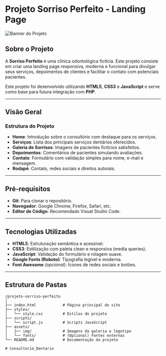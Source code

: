# Projeto Sorriso Perfeito - Landing Page

![Banner do Projeto](https://via.placeholder.com/1200x300.png?text=Sorriso+Perfeito+-+Landing+Page+Projeto)

## Sobre o Projeto

A **Sorriso Perfeito** é uma clínica odontológica fictícia. Este projeto consiste em criar uma landing page responsiva, moderna e funcional para divulgar seus serviços, depoimentos de clientes e facilitar o contato com potenciais pacientes. 

Este projeto foi desenvolvido utilizando **HTML5**, **CSS3** e **JavaScript** e serve como base para futura integração com **PHP**.

---

## Visão Geral

### Estrutura do Projeto

- **Home**: Introdução sobre o consultório com destaque para os serviços.
- **Serviços**: Lista dos principais serviços dentários oferecidos.
- **Galeria de Sorrisos**: Imagens de pacientes fictícios satisfeitos.
- **Depoimentos**: Comentários de pacientes simulando avaliações.
- **Contato**: Formulário com validação simples para nome, e-mail e mensagem.
- **Rodapé**: Contato, redes sociais e direitos autorais.

---

## Pré-requisitos

- **Git**: Para clonar o repositório.
- **Navegador**: Google Chrome, Firefox, Safari, etc.
- **Editor de Código**: Recomendado Visual Studio Code.

---

## Tecnologias Utilizadas

- **HTML5**: Estruturação semântica e acessível.
- **CSS3**: Estilização com paleta clean e responsiva (media queries).
- **JavaScript**: Validação do formulário e rolagem suave.
- **Google Fonts (Roboto)**: Tipografia legível e moderna.
- **Font Awesome** *(opcional)*: Ícones de redes sociais e botões.

---

## Estrutura de Pastas

```plaintext
/projeto-sorriso-perfeito
│
├── index.html            # Página principal do site
├── styles/
│   └── style.css         # Estilos do projeto
├── scripts/
│   └── script.js         # Scripts JavaScript
├── assets/
│   ├── img/              # Imagens da galeria e logotipo
│   └── fonts/            # (Opcional) Fontes externas
└── README.md             # Documentação do projeto

# Consultorio_Dentario
